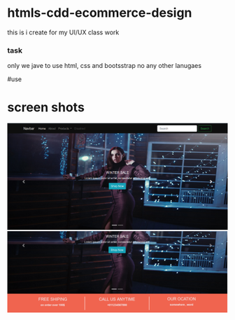 # htmls-cdd-ecommerce-design

this is i create for my UI/UX class work 

### task 
only we jave to use html, css and bootsstrap no any other lanugaes 

#use

# screen shots 

![carouselimg](/screenshots/carousel1.png)
![2](/screenshots/2.png)
